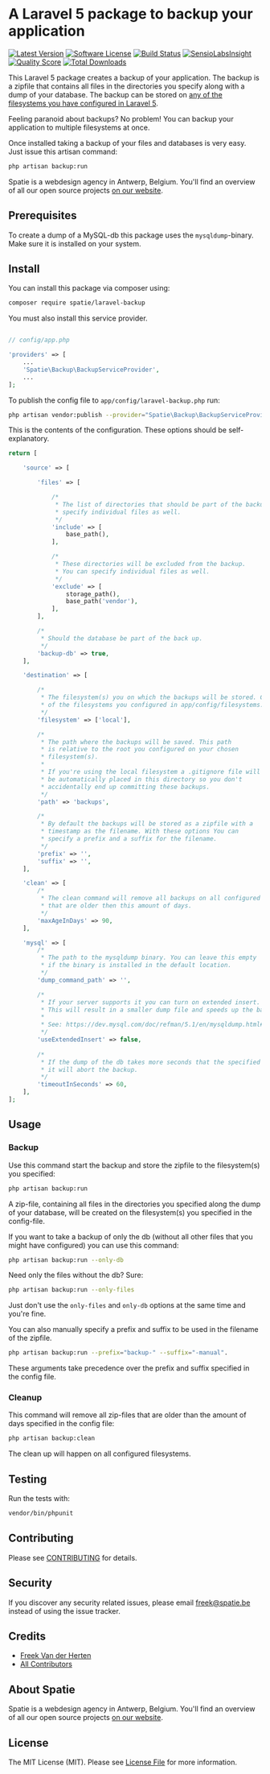 # A Laravel 5 package to backup your application

[![Latest Version](https://img.shields.io/github/release/spatie/laravel-backup.svg?style=flat-square)](https://github.com/spatie/laravel-backup/releases)
[![Software License](https://img.shields.io/badge/license-MIT-brightgreen.svg?style=flat-square)](LICENSE.md)
[![Build Status](https://img.shields.io/travis/spatie/laravel-backup/master.svg?style=flat-square)](https://travis-ci.org/spatie/laravel-backup)
[![SensioLabsInsight](https://insight.sensiolabs.com/projects/3f243a38-a1c7-42f5-96c8-37526e807029/mini.png)](https://insight.sensiolabs.com/projects/3f243a38-a1c7-42f5-96c8-37526e807029)
[![Quality Score](https://img.shields.io/scrutinizer/g/spatie/laravel-backup.svg?style=flat-square)](https://scrutinizer-ci.com/g/spatie/laravel-backup)
[![Total Downloads](https://img.shields.io/packagist/dt/spatie/laravel-backup.svg?style=flat-square)](https://packagist.org/packages/spatie/laravel-backup)

This Laravel 5 package creates a backup of your application. The backup is a zipfile that contains all files in the directories you specify along with a dump of your database. The backup can be stored on [any of the filesystems you have configured in Laravel 5](http://laravel.com/docs/5.0/filesystem).

Feeling paranoid about backups? No problem! You can backup your application to multiple filesystems at once.

Once installed taking a backup of your files and databases is very easy. Just issue this artisan command:

``` bash
php artisan backup:run
```

Spatie is a webdesign agency in Antwerp, Belgium. You'll find an overview of all our open source projects [on our website](https://spatie.be/opensource).

## Prerequisites
To create a dump of a MySQL-db this package uses the ```mysqldump```-binary. Make sure it is installed on your system.

## Install

You can install this package via composer using:

``` bash
composer require spatie/laravel-backup
```

You must also install this service provider.

```php

// config/app.php

'providers' => [
    ...
    'Spatie\Backup\BackupServiceProvider',
    ...
];
```

To publish the config file to ``app/config/laravel-backup.php`` run:

``` bash
php artisan vendor:publish --provider="Spatie\Backup\BackupServiceProvider"
```

This is the contents of the configuration. These options should be self-explanatory.
```php
return [

    'source' => [

        'files' => [

            /*
             * The list of directories that should be part of the backup. You can
             * specify individual files as well.
             */
            'include' => [
                base_path(),
            ],

            /*
             * These directories will be excluded from the backup.
             * You can specify individual files as well.
             */
            'exclude' => [
                storage_path(),
                base_path('vendor'),
            ],
        ],

        /*
         * Should the database be part of the back up.
         */
        'backup-db' => true,
    ],

    'destination' => [

        /*
         * The filesystem(s) you on which the backups will be stored. Choose one or more
         * of the filesystems you configured in app/config/filesystems.php
         */
        'filesystem' => ['local'],

        /*
         * The path where the backups will be saved. This path
         * is relative to the root you configured on your chosen
         * filesystem(s).
         *
         * If you're using the local filesystem a .gitignore file will
         * be automatically placed in this directory so you don't
         * accidentally end up committing these backups.
         */
        'path' => 'backups',

        /*
         * By default the backups will be stored as a zipfile with a
         * timestamp as the filename. With these options You can
         * specify a prefix and a suffix for the filename.
         */
        'prefix' => '',
        'suffix' => '',
    ],

    'clean' => [
        /*
         * The clean command will remove all backups on all configured filesystems
         * that are older then this amount of days.
         */
        'maxAgeInDays' => 90,
    ],

    'mysql' => [
        /*
         * The path to the mysqldump binary. You can leave this empty
         * if the binary is installed in the default location.
         */
        'dump_command_path' => '',

        /*
         * If your server supports it you can turn on extended insert.
         * This will result in a smaller dump file and speeds up the backup process.
         * 
         * See: https://dev.mysql.com/doc/refman/5.1/en/mysqldump.html#option_mysqldump_extended-insert
         */
        'useExtendedInsert' => false,
        
        /*
         * If the dump of the db takes more seconds that the specified value,
         * it will abort the backup.
         */
        'timeoutInSeconds' => 60,
    ],
];
```

## Usage

### Backup

Use this command start the backup and store the zipfile to the filesystem(s) you specified:

``` bash
php artisan backup:run
```

A zip-file, containing all files in the directories you specified along the dump of your database, will be created on the filesystem(s) you specified in the config-file.

If you want to take a backup of only the db (without all other files that you might have configured) you can use this command:
``` bash
php artisan backup:run --only-db
```

Need only the files without the db? Sure:
``` bash
php artisan backup:run --only-files
```

Just don't use the `only-files` and `only-db` options at the same time and you're fine.

You can also manually specify a prefix and suffix to be used in the filename of the zipfile.
``` bash
php artisan backup:run --prefix="backup-" --suffix="-manual".
```
These arguments take precedence over the prefix and suffix specified in the config file.

### Cleanup

This command will remove all zip-files that are older than the amount of days specified in the config file:

``` bash
php artisan backup:clean
```
The clean up will happen on all configured filesystems.

## Testing

Run the tests with:

``` bash
vendor/bin/phpunit
```

## Contributing

Please see [CONTRIBUTING](CONTRIBUTING.md) for details.

## Security

If you discover any security related issues, please email freek@spatie.be instead of using the issue tracker.

## Credits

- [Freek Van der Herten](https://github.com/freekmurze)
- [All Contributors](../../contributors)

## About Spatie
Spatie is a webdesign agency in Antwerp, Belgium. You'll find an overview of all our open source projects [on our website](https://spatie.be/opensource).

## License

The MIT License (MIT). Please see [License File](LICENSE.md) for more information.
